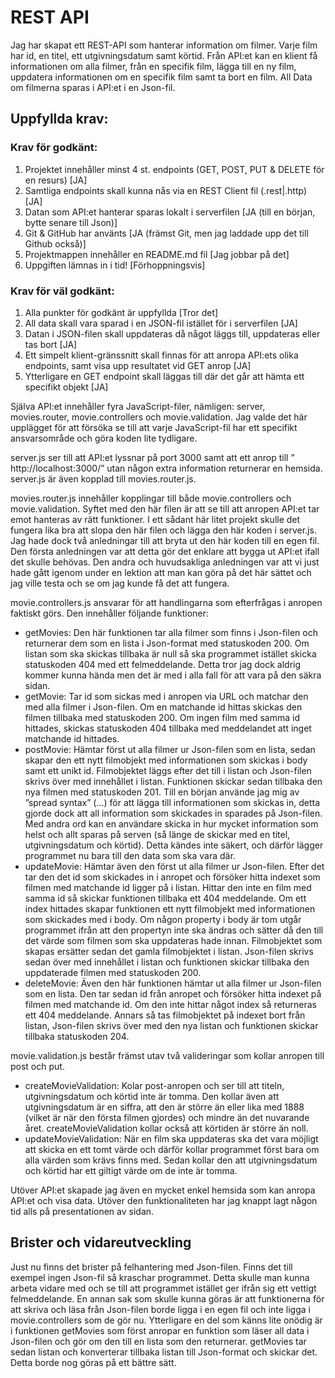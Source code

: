 # REST API
Jag har skapat ett REST-API som hanterar information om filmer. Varje film har id, en titel, ett utgivningsdatum samt körtid. Från API:et kan en klient få informationen om alla filmer, från en specifik film, lägga till en ny film, uppdatera informationen om en specifik film samt ta bort en film. All Data om filmerna sparas i API:et i en Json-fil.

## Uppfyllda krav:
### Krav för godkänt:
1. Projektet innehåller minst 4 st. endpoints (GET, POST, PUT & DELETE för en resurs) [JA]
2. Samtliga endpoints skall kunna nås via en REST Client fil (.rest|.http) [JA]
3. Datan som API:et hanterar sparas lokalt i serverfilen [JA (till en början, bytte senare till Json)]
4. Git & GitHub har använts [JA (främst Git, men jag laddade upp det till Github också)]
5. Projektmappen innehåller en README.md fil [Jag jobbar på det]
6. Uppgiften lämnas in i tid! [Förhoppningsvis]

### Krav för väl godkänt:
1. Alla punkter för godkänt är uppfyllda [Tror det]
2. All data skall vara sparad i en JSON-fil istället för i serverfilen [JA]
3. Datan i JSON-filen skall uppdateras då något läggs till, uppdateras eller tas bort [JA]
4. Ett simpelt klient-gränssnitt skall finnas för att anropa API:ets olika endpoints, samt visa upp resultatet vid GET anrop [JA]
5. Ytterligare en GET endpoint skall läggas till där det går att hämta ett specifikt objekt [JA]

Själva API:et innehåller fyra JavaScript-filer, nämligen: server, movies.router, movie.controllers och movie.validation. Jag valde det här upplägget för att försöka se till att varje JavaScript-fil har ett specifikt ansvarsområde och göra koden lite tydligare. 

server.js ser till att API:et lyssnar på port 3000 samt att ett anrop till ” http://localhost:3000/” utan någon extra information returnerar en hemsida.  server.js är även kopplad till movies.router.js.

movies.router.js innehåller kopplingar till både movie.controllers och movie.validation. Syftet med den här filen är att se till att anropen API:et tar emot hanteras av rätt funktioner. I ett sådant här litet projekt skulle det fungera lika bra att slopa den här filen och lägga den här koden i server.js. Jag hade dock två anledningar till att bryta ut den här koden till en egen fil. Den första anledningen var att detta gör det enklare att bygga ut API:et ifall det skulle behövas. Den andra och huvudsakliga anledningen var att vi just hade gått igenom under en lektion att man kan göra på det här sättet och jag ville testa och se om jag kunde få det att fungera.

movie.controllers.js ansvarar för att handlingarna som efterfrågas i anropen faktiskt görs. Den innehåller följande funktioner:
* getMovies: Den här funktionen tar alla filmer som finns i Json-filen och returnerar dem som en lista i Json-format med statuskoden 200. Om listan som ska skickas tillbaka är null så ska programmet istället skicka statuskoden 404 med ett felmeddelande. Detta tror jag dock aldrig kommer kunna hända men det är med i alla fall för att vara på den säkra sidan.
* getMovie: Tar id som sickas med i anropen via URL och matchar den med alla filmer i Json-filen. Om en matchande id hittas skickas den filmen tillbaka med statuskoden 200. Om ingen film med samma id hittades, skickas statuskoden 404 tillbaka med meddelandet att inget matchande id hittades. 
* postMovie: Hämtar först ut alla filmer ur Json-filen som en lista, sedan skapar den ett nytt filmobjekt med informationen som skickas i body samt ett unikt id. Filmobjektet läggs efter det till i listan och Json-filen skrivs över med innehållet i listan. Funktionen skickar sedan tillbaka den nya filmen med statuskoden 201. Till en början använde jag mig av ”spread syntax” (…) för att lägga till informationen som skickas in, detta gjorde dock att all information som skickades in sparades på Json-filen. Med andra ord kan en användare skicka in hur mycket information som helst och allt sparas på serven (så länge de skickar med en titel, utgivningsdatum och körtid). Detta kändes inte säkert, och därför lägger programmet nu bara till den data som ska vara där.
* updateMovie: Hämtar även den först ut alla filmer ur Json-filen. Efter det tar den det id som skickades in i anropet och försöker hitta indexet som filmen med matchande id ligger på i listan. Hittar den inte en film med samma id så skickar funktionen tillbaka ett 404 meddelande. Om ett index hittades skapar funktionen ett nytt filmobjekt med informationen som skickades med i body. Om någon property i body är tom utgår programmet ifrån att den propertyn inte ska ändras och sätter då den till det värde som filmen som ska uppdateras hade innan. Filmobjektet som skapas ersätter sedan det gamla filmobjektet i listan. Json-filen skrivs sedan över med innehållet i listan och funktionen skickar tillbaka den uppdaterade filmen med statuskoden 200.
* deleteMovie: Även den här funktionen hämtar ut alla filmer ur Json-filen som en lista. Den tar sedan id från anropet och försöker hitta indexet på filmen med matchande id. Om den inte hittar något index så returneras ett 404 meddelande. Annars så tas filmobjektet på indexet bort från listan, Json-filen skrivs över med den nya listan och funktionen skickar tillbaka statuskoden 204. 

movie.validation.js består främst utav två valideringar som kollar anropen till post och put.
* createMovieValidation: Kolar post-anropen och ser till att titeln, utgivningsdatum och körtid inte är tomma. Den kollar även att utgivningsdatum är en siffra, att den är större än eller lika med 1888 (vilket är när den första filmen gjordes) och mindre än det nuvarande året. createMovieValidation kollar också att körtiden är större än noll.
* updateMovieValidation: När en film ska uppdateras ska det vara möjligt att skicka en ett tomt värde och därför kollar programmet först bara om alla värden som krävs finns med. Sedan kollar den att utgivningsdatum och körtid har ett giltigt värde om de inte är tomma.

Utöver API:et skapade jag även en mycket enkel hemsida som kan anropa API:et och visa data. Utöver den funktionaliteten har jag knappt lagt någon tid alls på presentationen av sidan.

## Brister och vidareutveckling
Just nu finns det brister på felhantering med Json-filen. Finns det till exempel ingen Json-fil så kraschar programmet. Detta skulle man kunna arbeta vidare med och se till att programmet istället ger ifrån sig ett vettigt felmeddelande. 
En annan sak som skulle kunna göras är att funktionerna för att skriva och läsa från Json-filen borde ligga i en egen fil och inte ligga i movie.controllers som de gör nu. 
Ytterligare en del som känns lite onödig är i funktionen getMovies som först anropar en funktion som läser all data i Json-filen och gör om den till en lista som den returnerar. getMovies tar sedan listan och konverterar tillbaka listan till Json-format och skickar det. Detta borde nog göras på ett bättre sätt. 
